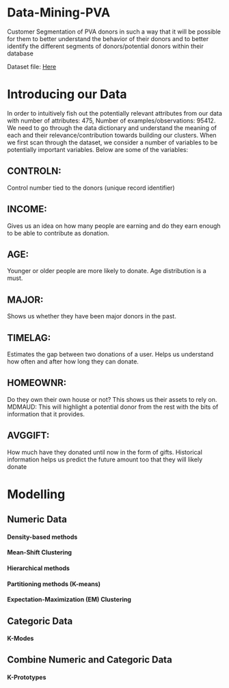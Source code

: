 # Data-Mining-PVA

Customer Segmentation of PVA donors in such a way that it will be possible for them to better understand the behavior of their donors and to better identify the different segments of donors/potential donors within their database

Dataset file: <a href="https://www.kaggle.com/faridbliss/pvadonors">Here</a>

# Introducing our Data

In order to intuitively fish out the potentially relevant attributes from our data with
number of attributes: 475, Number of examples/observations: 95412. We need to go through the data dictionary and understand the meaning of each and their relevance/contribution towards building our clusters. When we first scan through the dataset, we consider a number of variables to be potentially important variables. Below are some of the variables:

## CONTROLN:
  Control number tied to the donors (unique record identifier)
## INCOME: 
  Gives us an idea on how many people are earning and do they earn enough to be able to contribute as donation.
## AGE: 
  Younger or older people are more likely to donate. Age distribution is a must.
## MAJOR: 
  Shows us whether they have been major donors in the past.
## TIMELAG:
  Estimates the gap between two donations of a user. Helps us understand how often and after how long they can donate.
## HOMEOWNR:
  Do they own their own house or not? This shows us their assets to rely on. MDMAUD​: This will highlight a potential donor from the rest with the bits of    information that it provides.
## AVGGIFT:
  How much have they donated until now in the form of gifts. Historical information helps us predict the future amount too that they will likely donate

# Modelling

## Numeric Data

#### Density-based methods
#### Mean-Shift Clustering
#### Hierarchical methods
#### Partitioning methods (K-means)
#### Expectation-Maximization (EM) Clustering

## Categoric Data
#### K-Modes

## Combine Numeric and Categoric Data
#### K-Prototypes
